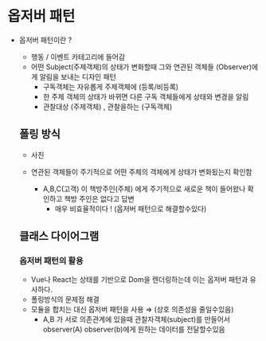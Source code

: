 # 옵저버 패턴 

- 옵저버 패턴이란 ?
  - 행동 / 이벤트 카테고리에 들어감
  - 어떤 Subject(주제객체)의 상태가 변화할때 그와 연관된 객체들 (Observer)에게 알림을 보내는 디자인 패턴
    - 구독객체는 자유롭게 주제객체에 (등록/비등록)
    - 한 주제 객체의 상태가 바뀌면 다른 구독 객체들에게 상태와 변경을 알림
    - 관찰대상 (주제객체) , 관찰을하는 (구독객체)

  

  ## 폴링 방식
  - 사진 

  


   - 연관된 객체들이 주기적으로 어떤 주체의 객체에게 상태가 변화됬는지 확인함
     - A,B,C(고객) 이 책방주인(주체) 에게 주기적으로 새로운 책이 들어왔나 확인하고 책방 주인은 없다고 답변
        - 매우 비효율적이다 ! (옵저버 패턴으로 해결할수있다) 



   
   ## 클래스 다이어그램 


   


   ### 옵저버 패턴의 활용 
   - Vue나 React는 상태를 기반으로 Dom을 렌더링하는데 이는 옵저버 패턴과 유사하다.
   - 폴링방식의 문제점 해결
   - 모듈을 합치는 대신 옵저버 패턴을 사용 ⇒ (상호 의존성을 줄일수있음)
     - A,B 가 서로 의존관계에 있을때 관찰자객체(subject)를 만들어서 observer(A) observer(b)에게 원하는 데이터를 전달할수있음